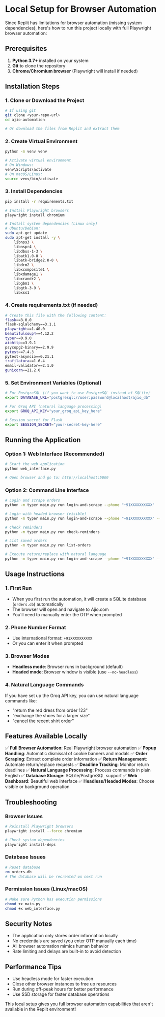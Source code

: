 # Local Setup for Browser Automation

Since Replit has limitations for browser automation (missing system dependencies), here's how to run this project locally with full Playwright browser automation:

## Prerequisites

1. **Python 3.7+** installed on your system
2. **Git** to clone the repository
3. **Chrome/Chromium browser** (Playwright will install if needed)

## Installation Steps

### 1. Clone or Download the Project
```bash
# If using git
git clone <your-repo-url>
cd ajio-automation

# Or download the files from Replit and extract them
```

### 2. Create Virtual Environment
```bash
python -m venv venv

# Activate virtual environment
# On Windows:
venv\Scripts\activate
# On macOS/Linux:
source venv/bin/activate
```

### 3. Install Dependencies
```bash
pip install -r requirements.txt

# Install Playwright browsers
playwright install chromium

# Install system dependencies (Linux only)
# Ubuntu/Debian:
sudo apt-get update
sudo apt-get install -y \
    libnss3 \
    libnspr4 \
    libdbus-1-3 \
    libatk1.0-0 \
    libatk-bridge2.0-0 \
    libdrm2 \
    libxcomposite1 \
    libxdamage1 \
    libxrandr2 \
    libgbm1 \
    libgtk-3-0 \
    libxss1
```

### 4. Create requirements.txt (if needed)
```bash
# Create this file with the following content:
flask==3.0.0
flask-sqlalchemy==3.1.1
playwright==1.40.0
beautifulsoup4==4.12.2
typer==0.9.0
aiohttp==3.9.1
psycopg2-binary==2.9.9
pytest==7.4.3
pytest-asyncio==0.21.1
trafilatura==1.6.4
email-validator==2.1.0
gunicorn==21.2.0
```

### 5. Set Environment Variables (Optional)
```bash
# For PostgreSQL (if you want to use PostgreSQL instead of SQLite)
export DATABASE_URL="postgresql://user:password@localhost/ajio_db"

# For Groq API (natural language processing)
export GROQ_API_KEY="your_groq_api_key_here"

# Session secret for Flask
export SESSION_SECRET="your-secret-key-here"
```

## Running the Application

### Option 1: Web Interface (Recommended)
```bash
# Start the web application
python web_interface.py

# Open browser and go to: http://localhost:5000
```

### Option 2: Command Line Interface
```bash
# Login and scrape orders
python -m typer main.py run login-and-scrape --phone "+91XXXXXXXXXX"

# Login with headed browser (visible)
python -m typer main.py run login-and-scrape --phone "+91XXXXXXXXXX" --no-headless

# Check reminders
python -m typer main.py run check-reminders

# List saved orders
python -m typer main.py run list-orders

# Execute return/replace with natural language
python -m typer main.py run login-and-scrape --phone "+91XXXXXXXXXX" --command "return the blue shirt from last week"
```

## Usage Instructions

### 1. First Run
- When you first run the automation, it will create a SQLite database (`orders.db`) automatically
- The browser will open and navigate to Ajio.com
- You'll need to manually enter the OTP when prompted

### 2. Phone Number Format
- Use international format: `+91XXXXXXXXXX`
- Or you can enter it when prompted

### 3. Browser Modes
- **Headless mode**: Browser runs in background (default)
- **Headed mode**: Browser window is visible (use `--no-headless`)

### 4. Natural Language Commands
If you have set up the Groq API key, you can use natural language commands like:
- "return the red dress from order 123"
- "exchange the shoes for a larger size"
- "cancel the recent shirt order"

## Features Available Locally

✅ **Full Browser Automation**: Real Playwright browser automation
✅ **Popup Handling**: Automatic dismissal of cookie banners and modals
✅ **Order Scraping**: Extract complete order information
✅ **Return Management**: Automate return/replace requests
✅ **Deadline Tracking**: Monitor return deadlines
✅ **Natural Language Processing**: Process commands in plain English
✅ **Database Storage**: SQLite/PostgreSQL support
✅ **Web Dashboard**: Beautiful web interface
✅ **Headless/Headed Modes**: Choose visible or background operation

## Troubleshooting

### Browser Issues
```bash
# Reinstall Playwright browsers
playwright install --force chromium

# Check system dependencies
playwright install-deps
```

### Database Issues
```bash
# Reset database
rm orders.db
# The database will be recreated on next run
```

### Permission Issues (Linux/macOS)
```bash
# Make sure Python has execution permissions
chmod +x main.py
chmod +x web_interface.py
```

## Security Notes

- The application only stores order information locally
- No credentials are saved (you enter OTP manually each time)
- All browser automation mimics human behavior
- Rate limiting and delays are built-in to avoid detection

## Performance Tips

- Use headless mode for faster execution
- Close other browser instances to free up resources
- Run during off-peak hours for better performance
- Use SSD storage for faster database operations

This local setup gives you full browser automation capabilities that aren't available in the Replit environment!
